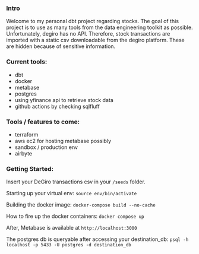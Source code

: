 ### Intro
Welcome to my personal dbt project regarding stocks. The goal of this project is to use as many tools from the data engineering toolkit as possible. Unfortunately, degiro has no API. Therefore, stock transactions are imported with a static csv downloadable from the degiro platform. These are hidden because of sensitive information. 

### Current tools:
- dbt
- docker
- metabase
- postgres
- using yfinance api to retrieve stock data
- github actions by checking sqlfluff

### Tools / features to come:
- terraform
- aws ec2 for hosting metabase possibly
- sandbox / production env
- airbyte

### Getting Started: 

Insert your DeGiro transactions csv in your `/seeds` folder.

Starting up your virtual env: `source env/bin/activate`

Building the docker image: `docker-compose build --no-cache`

How to fire up the docker containers: `docker compose up`

After, Metabase is available at `http://localhost:3000`

The postgres db is queryable after accessing your destination_db: `psql -h localhost -p 5433 -U postgres -d destination_db`
